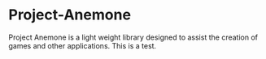 # Project-Anemone
Project Anemone is a light weight library designed to assist the creation of games and other applications.
This is a test.